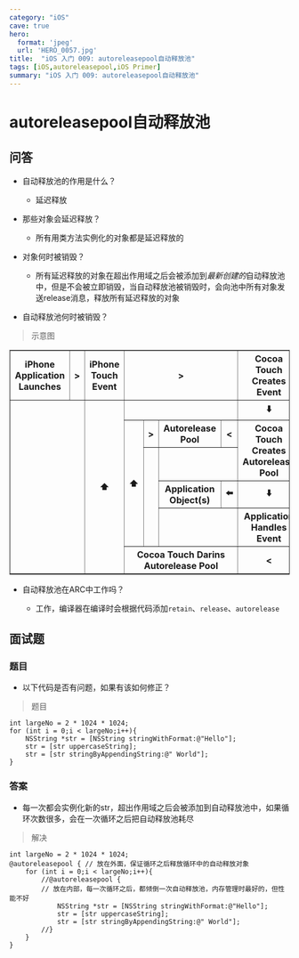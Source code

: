 ```yaml
---
category: "iOS"
cave: true
hero:
  format: 'jpeg'
  url: 'HERO_0057.jpg'
title:  "iOS 入门 009: autoreleasepool自动释放池"
tags: [iOS,autoreleasepool,iOS Primer]
summary: "iOS 入门 009: autoreleasepool自动释放池"
---
```

# autoreleasepool自动释放池

## 问答

* 自动释放池的作用是什么？

	* 延迟释放

* 那些对象会延迟释放？

	* 所有用类方法实例化的对象都是延迟释放的

* 对象何时被销毁？

	* 所有延迟释放的对象在超出作用域之后会被添加到*最新创建的*自动释放池中，但是不会被立即销毁，当自动释放池被销毁时，会向池中所有对象发送release消息，释放所有延迟释放的对象

* 自动释放池何时被销毁？

> 示意图

<table border="1" class="table table-bordered table-striped table-condensed">
<tr>
<th>iPhone Application Launches</th>
<th>></th>
<th>iPhone Touch Event</th>
<th rowspan="1" colspan="6">></th>
<th>Cocoa Touch Creates Event</th>
<th>></th>
<th>Event Object</th>
</tr>

<tr>
<th rowspan="6" colspan="2"></th>
<th rowspan="6" colspan="1">⬆️</th>
<th rowspan="1" colspan="6"></th>
<th>⬇️</th>
<th rowspan="4" colspan="1"></th>
<th rowspan="4" colspan="1">⬇️</th>
</tr>

<tr>
<th rowspan="4" colspan="1">⬆️</th>
<th>></th>
<th rowspan="1" colspan="3">Autorelease Pool</th>
<th><</th>
<th rowspan="2" colspan="1">Cocoa Touch Creates Autorelease Pool</th>
</tr>

<tr>
<th rowspan="3" colspan="1"></th>
<th rowspan="1" colspan="4"></th>
</tr>

<tr>
<th rowspan="1" colspan="3">Application Object(s)</th>
<th>⬅️</th>
<th>⬇️</th>
</tr>

<tr>
<th rowspan="1" colspan="4"></th>
<th>Application Handles Event</th>
<th rowspan="1" colspan="2"><</th>
</tr>

<tr>
<th rowspan="1" colspan="6">Cocoa Touch Darins Autorelease Pool</th>
<th><</th>
<th rowspan="1" colspan="2"></th>
</tr>
</table>

* 自动释放池在ARC中工作吗？

	* 工作，编译器在编译时会根据代码添加`retain`、`release`、`autorelease`

## 面试题

### 题目

* 以下代码是否有问题，如果有该如何修正？

> 题目

```objc
int largeNo = 2 * 1024 * 1024;
for (int i = 0;i < largeNo;i++){
	NSString *str = [NSString stringWithFormat:@"Hello"];
	str = [str uppercaseString];
	str = [str stringByAppendingString:@" World"];
}
```

### 答案

* 每一次都会实例化新的str，超出作用域之后会被添加到自动释放池中，如果循环次数很多，会在一次循环之后把自动释放池耗尽

> 解决

```objc
int largeNo = 2 * 1024 * 1024;
@autoreleasepool { // 放在外面，保证循环之后释放循环中的自动释放对象
	for (int i = 0;i < largeNo;i++){
		//@autoreleasepool {
		// 放在内部，每一次循环之后，都倾倒一次自动释放池，内存管理时最好的，但性能不好
			NSString *str = [NSString stringWithFormat:@"Hello"];
			str = [str uppercaseString];
			str = [str stringByAppendingString:@" World"];
		//}
	}
}
```



